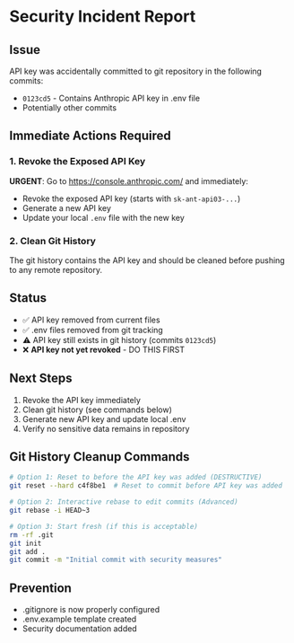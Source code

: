 # Security Incident Report

## Issue
API key was accidentally committed to git repository in the following commits:
- `0123cd5` - Contains Anthropic API key in .env file
- Potentially other commits

## Immediate Actions Required

### 1. Revoke the Exposed API Key
**URGENT**: Go to https://console.anthropic.com/ and immediately:
- Revoke the exposed API key (starts with `sk-ant-api03-...`)
- Generate a new API key
- Update your local `.env` file with the new key

### 2. Clean Git History
The git history contains the API key and should be cleaned before pushing to any remote repository.

## Status
- ✅ API key removed from current files
- ✅ .env files removed from git tracking
- ⚠️  API key still exists in git history (commits `0123cd5`)
- ❌ **API key not yet revoked** - DO THIS FIRST

## Next Steps
1. Revoke the API key immediately
2. Clean git history (see commands below)
3. Generate new API key and update local .env
4. Verify no sensitive data remains in repository

## Git History Cleanup Commands
```bash
# Option 1: Reset to before the API key was added (DESTRUCTIVE)
git reset --hard c4f8be1  # Reset to commit before API key was added

# Option 2: Interactive rebase to edit commits (Advanced)
git rebase -i HEAD~3

# Option 3: Start fresh (if this is acceptable)
rm -rf .git
git init
git add .
git commit -m "Initial commit with security measures"
```

## Prevention
- .gitignore is now properly configured
- .env.example template created
- Security documentation added
